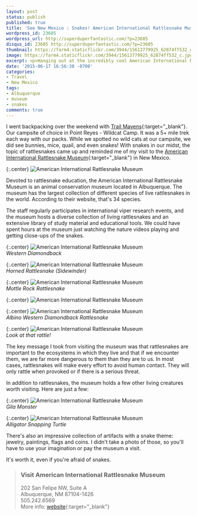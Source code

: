 ```yaml
---
layout: post
status: publish
published: true
title: 'See New Mexico : Snakes! American International Rattlesnake Museum'
wordpress_id: 23605
wordpress_url: http://superduperfantastic.com/?p=23605
disqus_id: 23605 http://superduperfantastic.com/?p=23605
thumbnail: https://farm4.staticflickr.com/3944/15613779925_62874ff532_q.jpg
image: https://farm4.staticflickr.com/3944/15613779925_62874ff532_c.jpg
excerpt: <p>Hanging out at the incredibly cool American International Rattlesnake Museum, partially to escape the heat of Albuquerque, New Mexico, but also to learn about the amazing rattlesnake.</p>
date: '2015-06-17 16:56:38 -0700'
categories:
- Travel
- New Mexico
tags:
- Albuquerque
- museum
- snakes
comments: true
---
```

I went backpacking over the weekend with [Trail Mavens](http://www.trailmavens.com/){:target="_blank"}. Our campsite of choice in Point Reyes - Wildcat Camp. It was a 5+ mile trek each way with our packs. While we spotted no wild cats at our campsite, we did see bunnies, mice, quail, and even snakes! With snakes in our midst, the topic of rattlesnakes came up and reminded me of my visit to the [American International Rattlesnake Museum](http://www.rattlesnakes.com/){:target="_blank"} in New Mexico.

{:.center}
![American International Rattlesnake Museum](https://farm4.staticflickr.com/3944/15613779925_62874ff532_c.jpg)

Devoted to rattlesnake education, the American International Rattlesnake Museum is an animal conservation museum located in Albuquerque. The museum has the largest collection of different species of live rattlesnakes in the world. According to their website, that's 34 species.

The staff regularly participates in international viper research events, and the museum hosts a diverse collection of living rattlesnakes and an extensive library of study material and educational tools. We could have spent hours at the museum just watching the nature videos playing and getting close-ups of the snakes.

{:.center}
![American International Rattlesnake Museum](https://farm4.staticflickr.com/3945/14992984804_7e70861fef_c.jpg)  
_Western Diamondback_

{:.center}
![American International Rattlesnake Museum](https://farm6.staticflickr.com/5616/15614596232_0e1d872f90_c.jpg)  
_Horned Rattlesnake (Sidewinder)_

{:.center}
![American International Rattlesnake Museum](https://farm4.staticflickr.com/3955/15428170590_726a01630a_c.jpg)  
_Mottle Rock Rattlesnake_

{:.center}
![American International Rattlesnake Museum](https://farm4.staticflickr.com/3952/15428164090_bd5917bb79_c.jpg)

{:.center}
![American International Rattlesnake Museum](https://farm6.staticflickr.com/5609/15427121059_52bc7ef124_c.jpg)  
_Albino Western Diamondback Rattlesnake_

{:.center}
![American International Rattlesnake Museum](https://farm6.staticflickr.com/5611/15611093891_c0aa718b67_c.jpg)  
_Look at that rattle!_

The key message I took from visiting the museum was that rattlesnakes are important to the ecosystems in which they live and that if we encounter them, we are far more dangerous to them than they are to us. In most cases, rattlesnakes will make every effort to avoid human contact. They will only rattle when provoked or if there is a serious threat.

In addition to rattlesnakes, the museum holds a few other living creatures worth visiting. Here are just a few:

{:.center}
![American International Rattlesnake Museum](https://farm6.staticflickr.com/5615/15427124829_1793328ebc_c.jpg)  
_Gila Monster_

{:.center}
![American International Rattlesnake Museum](https://farm4.staticflickr.com/3934/15427105569_5dc75ab8bf_c.jpg)  
_Alligator Snapping Turtle_

There's also an impressive collection of artifacts with a snake theme: jewelry, paintings, flags and coins. I didn't take a photo of those, so you'll have to use your imagination or pay the museum a visit.

It's worth it, even if you're afraid of snakes.

>### Visit American International Rattlesnake Museum
>
>202 San Felipe NW, Suite A  
>Albuquerque, NM 87104-1426  
>505.242.6569  
>More info: [website](http://www.rattlesnakes.com/ "American International Rattlesnake Museum"){:target="_blank"}
